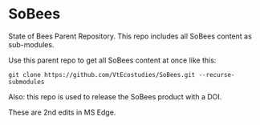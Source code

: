 # SoBees
State of Bees Parent Repository. This repo includes all SoBees content as sub-modules.

Use this parent repo to get all SoBees content at once like this:
```
git clone https://github.com/VtEcostudies/SoBees.git --recurse-submodules
```
Also: this repo is used to release the SoBees product with a DOI.

These are 2nd edits in MS Edge.
